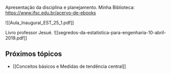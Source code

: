 Apresentação da disciplina e planejamento.
Minha Biblioteca:
https://www.ifsc.edu.br/acervo-de-ebooks

![[Aula_Inaugural_EST_25_1.pdf]]


Livro professor Jesué.
![[segredos-da-estatistica-para-engenharia-10-abril-2019.pdf]]

## Próximos tópicos
- [[Conceitos básicos e Medidas de tendência central]] 